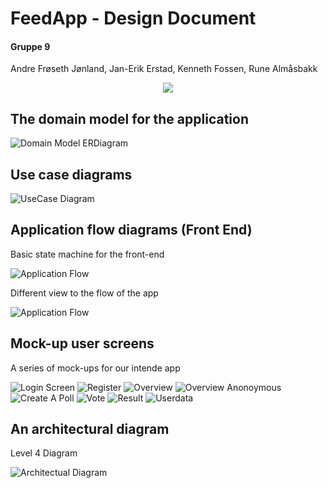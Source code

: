 # FeedApp - Design Document

#### Gruppe 9

Andre Frøseth Jønland, Jan-Erik Erstad,  Kenneth Fossen, Rune Almåsbakk 

<p align="center">
  <img src="logo/feedapp-logo-01.png">
</p>

## The domain model for the application

![Domain Model ERDiagram](DomainModel/domainmodel_er_with_rel.png)

## Use case diagrams

![UseCase Diagram](UseCase/useCaseDiagram_v2.jpg)

## Application flow diagrams (Front End)

Basic state machine for the front-end

![Application Flow](AppFlow/FeedApp_FlowDiagram.png)

Different view to the flow of the app

![Application Flow](AppFlow/appFlow.png)

## Mock-up user screens

A series of mock-ups for our intende app

![Login Screen](UX-Example3/1_login.png)
![Register](UX-Example3/2_register.png)
![Overview](UX-Example3/3_overview.png)
![Overview Anonoymous](UX-Example3/4_overview_anon.png)
![Create A Poll](UX-Example3/5_createapoll.png)
![Vote](UX-Example3/6_voting.png)
![Result](UX-Example3/7_pollresult.png)
![Userdata](UX-Example3/8_userdata.png)

## An architectural diagram

Level 4 Diagram

![Architectual Diagram](ArchitectDiagram/architectural_diagram.png)